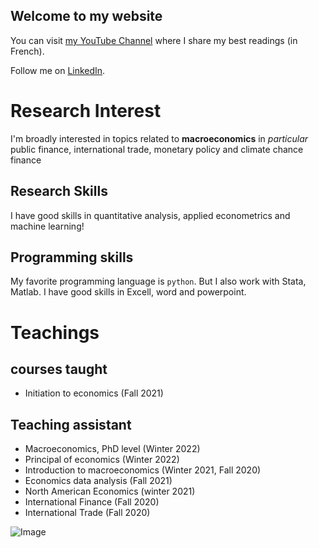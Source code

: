 ## Welcome to my website

You can visit [my YouTube Channel](https://cutt.ly/VScY1pS) where I share my best readings (in French).

Follow me on [LinkedIn](https://www.linkedin.com/feed/).

# Research Interest

I'm broadly interested in topics related to **macroeconomics** in _particular_ public finance, international trade, monetary policy and climate chance finance

## Research Skills
I have good skills in quantitative analysis, applied econometrics and machine learning!

## Programming skills
My favorite programming language is `python`. But I also work with Stata, Matlab. I have good skills in Excell, word and powerpoint. 


# Teachings
## courses taught 
- Initiation to economics (Fall 2021)


## Teaching assistant

- Macroeconomics, PhD level (Winter 2022) 
- Principal of economics (Winter 2022)
- Introduction to macroeconomics (Winter 2021, Fall 2020)
- Economics data analysis (Fall 2021)
- North American Economics (winter 2021)
- International Finance (Fall 2020)
- International Trade (Fall 2020)




![Image](src)




